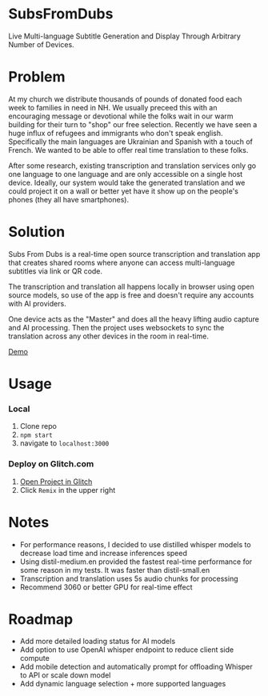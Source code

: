# SubsFromDubs

Live Multi-language Subtitle Generation and Display Through Arbitrary Number of Devices.

# Problem

At my church we distribute thousands of pounds of donated food each week to families in need in NH. We usually preceed this with an encouraging message or devotional while the folks wait in our warm building for their turn to "shop" our free selection. Recently we have seen a huge influx of refugees and immigrants who don't speak english. Specifically the main languages are Ukrainian and Spanish with a touch of French. We wanted to be able to offer real time translation to these folks.

After some research, existing transcription and translation services only go one language to one language and are only accessible on a single host device. Ideally, our system would take the generated translation and we could project it on a wall or better yet have it show up on the people's phones (they all have smartphones).

# Solution

Subs From Dubs is a real-time open source transcription and translation app that creates shared rooms where anyone can access multi-language subtitles via link or QR code.

The transcription and translation all happens locally in browser using open source models, so use of the app is free and doesn't require any accounts with AI providers.

One device acts as the "Master" and does all the heavy lifting audio capture and AI processing. Then the project uses websockets to sync the translation across any other devices in the room in real-time.

[Demo](https://subsfromdubs.glitch.me)

# Usage

### Local

1. Clone repo
2. `npm start`
3. navigate to `localhost:3000`

### Deploy on Glitch.com

1. [Open Project in Glitch](https://glitch.com/edit/#!/subsfromdubs)
2. Click `Remix` in the upper right

# Notes

- For performance reasons, I decided to use distilled whisper models to decrease load time and increase inferences speed
- Using distil-medium.en provided the fastest real-time performance for some reason in my tests. It was faster than distil-small.en
- Transcription and translation uses 5s audio chunks for processing
- Recommend 3060 or better GPU for real-time effect

# Roadmap

- Add more detailed loading status for AI models
- Add option to use OpenAI whisper endpoint to reduce client side compute
- Add mobile detection and automatically prompt for offloading Whisper to API or scale down model
- Add dynamic language selection + more supported languages
